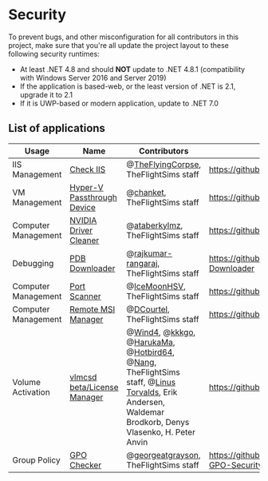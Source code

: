 
# Security
To prevent bugs, and other misconfiguration for all contributors in this project, make sure that you're all update the project layout to these following security runtimes:
 + At least .NET 4.8 and should **NOT** update to .NET 4.8.1 (compatibility with Windows Server 2016 and Server 2019)
 + If the application is based-web, or the least version of .NET is 2.1, upgrade it to 2.1
 + If it is UWP-based or modern application, update to .NET 7.0

## List of applications
|Usage|Name|Contributors|Original path|
|--|--|--|--|
|IIS Management|[Check IIS](https://github.com/TheFlightSims/windowsserver-mgmttools/tree/master/check-iis)|@[TheFlyingCorpse](https://github.com/TheFlyingCorpse), TheFlightSims staff|https://github.com/TheFlyingCorpse/check_iis
|VM Management|[Hyper-V Passthrough Device](https://github.com/TheFlightSims/windowsserver-mgmttools/tree/master/hyperv-passthrough)|@[chanket](https://github.com/chanket), TheFlightSims staff|https://github.com/chanket/DDA|
|Computer Management|[NVIDIA Driver Cleaner](https://github.com/TheFlightSims/windowsserver-mgmttools/tree/master/nvidia-driver-cleaner)|@[ataberkylmz](https://github.com/ataberkylmz), TheFlightSims staff|https://github.com/ataberkylmz/NvidiaDriverCleaner|
|Debugging|[PDB Downloader](https://github.com/TheFlightSims/windowsserver-mgmttools/tree/master/PDB-Downloader)|@[rajkumar-rangaraj](https://github.com/rajkumar-rangaraj), TheFlightSims staff|https://github.com/rajkumar-rangaraj/PDB-Downloader
|Computer Management|[Port Scanner](https://github.com/TheFlightSims/windowsserver-mgmttools/tree/master/port-scanner)|@[IceMoonHSV](https://github.com/IceMoonHSV), TheFlightSims staff|https://github.com/IceMoonHSV/PortScanner|
|Computer Management|[Remote MSI Manager](https://github.com/TheFlightSims/windowsserver-mgmttools/tree/master/remote-msi-manager)|@[DCourtel](https://github.com/DCourtel), TheFlightSims staff|https://github.com/DCourtel/Remote_MSI_Manager|
|Volume Activation|[vlmcsd beta/License Manager](https://github.com/TheFlightSims/windowsserver-mgmttools/tree/master/vlmcsd-beta)|@[Wind4](https://github.com/Wind4/vlmcsd), @[kkkgo](https://github.com/kkkgo), @[HarukaMa](https://github.com/HarukaMa), @[Hotbird64](https://forums.mydigitallife.net/members/hotbird64.333466/), @[Nang](https://jike.info/user/nang), TheFlightSims staff, @[Linus Torvalds](https://github.com/torvalds), Erik Andersen, Waldemar Brodkorb, Denys Vlasenko, H. Peter Anvin|https://github.com/kkkgo/vlmcsd|
|Group Policy|[GPO Checker](https://github.com/TheFlightSims/windowsserver-mgmttools/tree/master/gpo-checker)|@[georgeatgrayson](https://github.com/georgeatgrayson), TheFlightSims staff|https://github.com/georgeatgrayson/Windows-GPO-Security-Checker|
